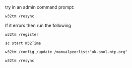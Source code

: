 try in an admin command prompt:

```w32tm /resync```

If it errors then run the following

```
w32tm /register

sc start W32Time

w32tm /config /update /manualpeerlist:"uk.pool.ntp.org"

w32tm /resync
```
